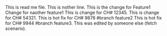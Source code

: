 This is read me file.
This is nother line.
This is the change for Feature1
Change for naother feature1
This is change for CH# 12345.
This is change for CH# 54321.
This is hot fix for CH# 9876 #branch feature2
This is hot fix for CH# 9944 #branch feature3.
This was edited by someone else (fetch scenario).
